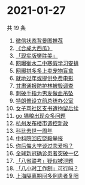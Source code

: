 # 2021-01-27

共 19 条

<!-- BEGIN -->
<!-- 最后更新时间 Wed Jan 27 2021 23:04:25 GMT+0800 (CST) -->

1. [微信状态背景图推荐](https://www.zhihu.com/search?q=微信状态背景图)
2. [《合成大西瓜》](https://www.zhihu.com/search?q=合成大西瓜)
3. [「现实版樊胜美」](https://www.zhihu.com/search?q=现实版樊胜美)
4. [网曝衡水二中寒假学习安排](https://www.zhihu.com/search?q=衡水二中)
5. [网曝拼多多上卖宠物盲盒](https://www.zhihu.com/search?q=宠物盲盒)
6. [就地过年或提供免费电影](https://www.zhihu.com/search?q=就地过年)
7. [甘肃通报防护林被毁调查](https://www.zhihu.com/search?q=敦煌防护林)
8. [刺破手指为男友做血吊坠](https://www.zhihu.com/search?q=血吊坠)
9. [特朗普设立前总统办公室](https://www.zhihu.com/search?q=特朗普)
10. [女子骂社区支书遭拘留后续](https://www.zhihu.com/search?q=草包支书)
11. [go 猫粮出现众多问题](https://www.zhihu.com/search?q=go猫粮)
12. [杭州发布楼市调控新政](https://www.zhihu.com/search?q=杭州楼市新政)
13. [科比去世一周年](https://www.zhihu.com/search?q=科比)
14. [中科院回应饶毅举报](https://www.zhihu.com/search?q=饶毅)
15. [你后悔大学谈过恋爱吗？](https://www.zhihu.com/search?q=后悔大学谈恋爱吗)
16. [全球新冠确诊患者突破一亿](https://www.zhihu.com/search?q=新冠确诊患者)
17. [「八省联考」疑似被泄题](https://www.zhihu.com/search?q=八省联考)
18. [「八小时工作制」可行吗？](https://www.zhihu.com/search?q=八小时工作制)
19. [上海隔离期间多例患者复阳](https://www.zhihu.com/search?q=上海疫情)

<!-- END -->
